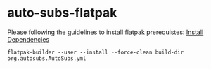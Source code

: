 # auto-subs-flatpak
Please following the guidelines to install flatpak prerequistes:
[Install Dependencies](https://docs.flatpak.org/en/latest/first-build.html)
```
flatpak-builder --user --install --force-clean build-dir org.autosubs.AutoSubs.yml
```

